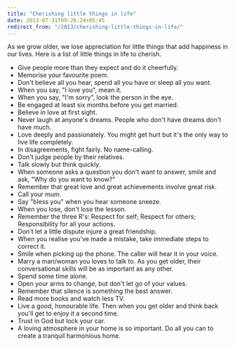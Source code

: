 ```yaml
---
title: "Cherishing little things in life"
date: 2013-07-31T09:26:24+05:45
redirect_from: "/2013/cherishing-little-things-in-life/"
---
```


As we grow older, we lose appreciation for little things that add happiness in our lives. Here is a list of little things in life to cherish.

* Give people more than they expect and do it cheerfully.
* Memorise your favourite poem.
* Don't believe all you hear, spend all you have or sleep all you want.
* When you say, "I love you", mean it.
* When you say, "I'm sorry", look the person in the eye.
* Be engaged at least six months before you get married.
* Believe in love at first sight.
* Never laugh at anyone's dreams. People who don't have dreams don't have much.
* Love deeply and passionately. You might get hurt but it's the only way to live life completely.
* In disagreements, fight fairly. No name-calling.
* Don't judge people by their relatives.
* Talk slowly but think quickly.
* When someone asks a question you don't want to answer, smile and ask, "Why do you want to know?"
* Remember that great love and great achievements involve great risk.
* Call your mum.
* Say "bless you" when you hear someone sneeze.
* When you lose, don't lose the lesson.
* Remember the three R's: Respect for self; Respect for others; Responsibility for all your actions.
* Don't let a little dispute injure a great friendship.
* When you realise you've made a mistake, take immediate steps to correct it.
* Smile when picking up the phone. The caller will hear it in your voice.
* Marry a man/woman you loves to talk to. As you get older, their conversational skills will be as important as any other.
* Spend some time alone.
* Open your arms to change, but don't let go of your values.
* Remember that silence is something the best answer.
* Read more books and watch less TV.
* Live a good, honourable life. Then when you get older and think back you'll get to enjoy it a second time.
* Trust in God but lock your car.
* A loving atmosphere in your home is so important. Do all you can to create a tranquil harmonious home.
